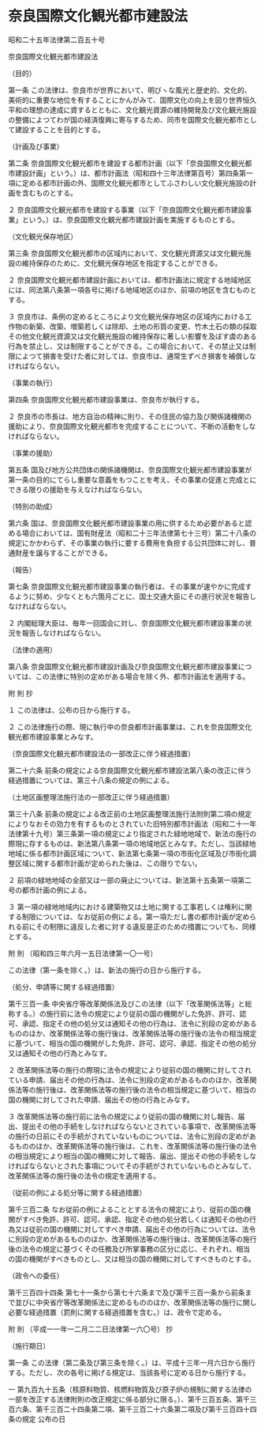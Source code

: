 # 奈良国際文化観光都市建設法

昭和二十五年法律第二百五十号

奈良国際文化観光都市建設法

（目的）

第一条 この法律は、奈良市が世界において、明びヽな風光と歴史的、文化的、美術的に重要な地位を有することにかんがみて、国際文化の向上を図り世界恒久平和の理想の達成に資するとともに、文化観光資源の維持開発及び文化観光施設の整備によつてわが国の経済復興に寄与するため、同市を国際文化観光都市として建設することを目的とする。

（計画及び事業）

第二条 奈良国際文化観光都市を建設する都市計画（以下「奈良国際文化観光都市建設計画」という。）は、都市計画法（昭和四十三年法律第百号）第四条第一項に定める都市計画の外、国際文化観光都市としてふさわしい文化観光施設の計画を含むものとする。

２ 奈良国際文化観光都市を建設する事業（以下「奈良国際文化観光都市建設事業」という。）は、奈良国際文化観光都市建設計画を実施するものとする。

（文化観光保存地区）

第三条 奈良国際文化観光都市の区域内において、文化観光資源又は文化観光施設の維持保存のために、文化観光保存地区を指定することができる。

２ 奈良国際文化観光都市建設計画においては、都市計画法に規定する地域地区には、同法第八条第一項各号に掲げる地域地区のほか、前項の地区を含むものとする。

３ 奈良市は、条例の定めるところにより文化観光保存地区の区域内における工作物の新築、改築、増築若しくは除却、土地の形質の変更、竹木土石の類の採取その他文化観光資源又は文化観光施設の維持保存に著しい影響を及ぼす虞のある行為を禁止し、又は制限することができる。この場合において、その禁止又は制限によつて損害を受けた者に対しては、奈良市は、通常生ずべき損害を補償しなければならない。

（事業の執行）

第四条 奈良国際文化観光都市建設事業は、奈良市が執行する。

２ 奈良市の市長は、地方自治の精神に則り、その住民の協力及び関係諸機関の援助により、奈良国際文化観光都市を完成することについて、不断の活動をしなければならない。

（事業の援助）

第五条 国及び地方公共団体の関係諸機関は、奈良国際文化観光都市建設事業が第一条の目的にてらし重要な意義をもつことを考え、その事業の促進と完成とにできる限りの援助を与えなければならない。

（特別の助成）

第六条 国は、奈良国際文化観光都市建設事業の用に供するため必要があると認める場合においては、国有財産法（昭和二十三年法律第七十三号）第二十八条の規定にかかわらず、その事業の執行に要する費用を負担する公共団体に対し、普通財産を譲与することができる。

（報告）

第七条 奈良国際文化観光都市建設事業の執行者は、その事業が速やかに完成するように努め、少なくとも六箇月ごとに、国土交通大臣にその進行状況を報告しなければならない。

２ 内閣総理大臣は、毎年一回国会に対し、奈良国際文化観光都市建設事業の状況を報告しなければならない。

（法律の適用）

第八条 奈良国際文化観光都市建設計画及び奈良国際文化観光都市建設事業については、この法律に特別の定めがある場合を除く外、都市計画法を適用する。

附 則 抄

１ この法律は、公布の日から施行する。

２ この法律施行の際、現に執行中の奈良都市計画事業は、これを奈良国際文化観光都市建設事業とみなす。

（奈良国際文化観光都市建設法の一部改正に伴う経過措置）

第二十六条 前条の規定による奈良国際文化観光都市建設法第八条の改正に伴う経過措置については、第三十八条の規定の例による。

（土地区画整理法施行法の一部改正に伴う経過措置）

第三十八条 前条の規定による改正前の土地区画整理法施行法附則第二項の規定によりなおその効力を有するものとされていた旧特別都市計画法（昭和二十一年法律第十九号）第三条第一項の規定により指定された緑地地域で、新法の施行の際現に存するものは、新法第八条第一項の地域地区とみなす。ただし、当該緑地地域に係る都市計画区域について、新法第七条第一項の市街化区域及び市街化調整区域に関する都市計画が定められた後は、この限りでない。

２ 前項の緑地地域の全部又は一部の廃止については、新法第十五条第一項第二号の都市計画の例による。

３ 第一項の緑地地域内における建築物又は土地に関する工事若しくは権利に関する制限については、なお従前の例による。第一項ただし書の都市計画が定められる前にその制限に違反した者に対する違反是正のための措置についても、同様とする。

附 則 （昭和四三年六月一五日法律第一〇一号）

この法律（第一条を除く。）は、新法の施行の日から施行する。

（処分、申請等に関する経過措置）

第千三百一条 中央省庁等改革関係法及びこの法律（以下「改革関係法等」と総称する。）の施行前に法令の規定により従前の国の機関がした免許、許可、認可、承認、指定その他の処分又は通知その他の行為は、法令に別段の定めがあるもののほか、改革関係法等の施行後は、改革関係法等の施行後の法令の相当規定に基づいて、相当の国の機関がした免許、許可、認可、承認、指定その他の処分又は通知その他の行為とみなす。

２ 改革関係法等の施行の際現に法令の規定により従前の国の機関に対してされている申請、届出その他の行為は、法令に別段の定めがあるもののほか、改革関係法等の施行後は、改革関係法等の施行後の法令の相当規定に基づいて、相当の国の機関に対してされた申請、届出その他の行為とみなす。

３ 改革関係法等の施行前に法令の規定により従前の国の機関に対し報告、届出、提出その他の手続をしなければならないとされている事項で、改革関係法等の施行の日前にその手続がされていないものについては、法令に別段の定めがあるもののほか、改革関係法等の施行後は、これを、改革関係法等の施行後の法令の相当規定により相当の国の機関に対して報告、届出、提出その他の手続をしなければならないとされた事項についてその手続がされていないものとみなして、改革関係法等の施行後の法令の規定を適用する。

（従前の例による処分等に関する経過措置）

第千三百二条 なお従前の例によることとする法令の規定により、従前の国の機関がすべき免許、許可、認可、承認、指定その他の処分若しくは通知その他の行為又は従前の国の機関に対してすべき申請、届出その他の行為については、法令に別段の定めがあるもののほか、改革関係法等の施行後は、改革関係法等の施行後の法令の規定に基づくその任務及び所掌事務の区分に応じ、それぞれ、相当の国の機関がすべきものとし、又は相当の国の機関に対してすべきものとする。

（政令への委任）

第千三百四十四条 第七十一条から第七十六条まで及び第千三百一条から前条まで並びに中央省庁等改革関係法に定めるもののほか、改革関係法等の施行に関し必要な経過措置（罰則に関する経過措置を含む。）は、政令で定める。

附 則 （平成一一年一二月二二日法律第一六〇号） 抄

（施行期日）

第一条 この法律（第二条及び第三条を除く。）は、平成十三年一月六日から施行する。ただし、次の各号に掲げる規定は、当該各号に定める日から施行する。

一 第九百九十五条（核原料物質、核燃料物質及び原子炉の規制に関する法律の一部を改正する法律附則の改正規定に係る部分に限る。）、第千三百五条、第千三百六条、第千三百二十四条第二項、第千三百二十六条第二項及び第千三百四十四条の規定 公布の日
